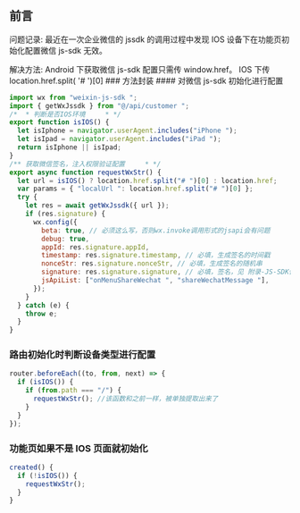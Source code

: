 ## 前言

问题记录: 最近在一次企业微信的 jssdk 的调用过程中发现 IOS 设备下在功能页初始化配置微信 js-sdk 无效。

解决方法: Android 下获取微信 js-sdk 配置只需传 window.href。 IOS 下传 location.href.split( '# ')[0] ### 方法封装 #### 对微信 js-sdk 初始化进行配置

```js
import wx from "weixin-js-sdk ";
import { getWxJssdk } from "@/api/customer ";
/* 	* 判断是否IOS环境 	* */
export function isIOS() {
  let isIphone = navigator.userAgent.includes("iPhone ");
  let isIpad = navigator.userAgent.includes("iPad ");
  return isIphone || isIpad;
}
/** 获取微信签名，注入权限验证配置 	* */
export async function requestWxStr() {
  let url = isIOS() ? location.href.split("# ")[0] : location.href;
  var params = { "localUrl ": location.href.split("# ")[0] };
  try {
    let res = await getWxJssdk({ url });
    if (res.signature) {
      wx.config({
        beta: true, // 必须这么写，否则wx.invoke调用形式的jsapi会有问题
        debug: true,
        appId: res.signature.appId,
        timestamp: res.signature.timestamp, // 必填，生成签名的时间戳
        nonceStr: res.signature.nonceStr, // 必填，生成签名的随机串
        signature: res.signature.signature, // 必填，签名，见 附录-JS-SDK使用权限签名算法
        jsApiList: ["onMenuShareWechat ", "shareWechatMessage "],
      });
    }
  } catch (e) {
    throw e;
  }
}
```

### 路由初始化时判断设备类型进行配置

```js
router.beforeEach((to, from, next) => {
  if (isIOS()) {
    if (from.path === "/") {
      requestWxStr(); //该函数和之前一样，被单独提取出来了
    }
  }
});
```

### 功能页如果不是 IOS 页面就初始化

```js
created() {
  if (!isIOS()) {
    requestWxStr();
  }
}
```

```

```
